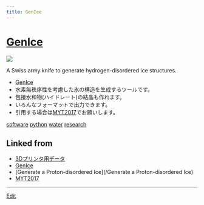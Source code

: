 ```yaml
---
title: GenIce
---
```

# [GenIce](/GenIce)

![](https://raw.githubusercontent.com/vitroid/GenIce/develop/logo/genice-v0.png)

A Swiss army knife to generate hydrogen-disordered ice structures.




* [GenIce](https://github.com/vitroid/GenIce)
* 水素無秩序性を考慮した氷の構造を生成するツールです。
* 包接水和物(ハイドレート)の結晶も作れます。
* いろんなフォーマットで出力できます。
* 引用する場合は[MYT2017](/MYT2017)でお願いします。

[software](/software) [python](/python) [water](/water) [research](/research) 



## Linked from

* [3Dプリンタ用データ](/3Dプリンタ用データ)
* [GenIce](/GenIce)
* [Generate a Proton-disordered Ice](/Generate a Proton-disordered Ice)
* [MYT2017](/MYT2017)


----
[Edit](https://github.com/vitroid/vitroid.github.io/edit/master/MD/GenIce.md)

